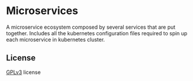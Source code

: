 # Microservices

A microservice ecosystem composed by several services that are put together. Includes all the kubernetes configuration
files required to spin up each microservice in kubernetes cluster.

## License

[GPLv3](LICENSE) license
